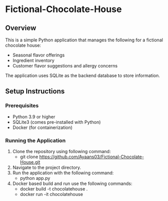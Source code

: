 # Fictional-Chocolate-House

## Overview

This is a simple Python application that manages the following for a fictional chocolate house:
- Seasonal flavor offerings
- Ingredient inventory
- Customer flavor suggestions and allergy concerns

The application uses SQLite as the backend database to store information.

## Setup Instructions

### Prerequisites

- Python 3.9 or higher
- SQLite3 (comes pre-installed with Python)
- Docker (for containerization)

### Running the Application

1. Clone the repository using following command:
   - git clone https://github.com/Ayaans03/Fictional-Chocolate-House.git
2. Navigate to the project directory.
3. Run the application with the following command:
   - python app.py
4. Docker based build and run use the following commands:
   - docker build -t chocolatehouse .
   - docker run -it chocolatehouse
    

